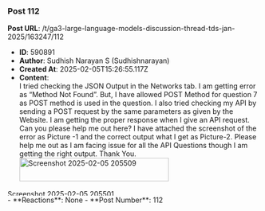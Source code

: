 ### Post 112
**Post URL**: /t/ga3-large-language-models-discussion-thread-tds-jan-2025/163247/112
- **ID**: 590891
- **Author**: Sudhish Narayan S (Sudhishnarayan)
- **Created At**: 2025-02-05T15:26:55.117Z
- **Content**:  
  I tried checking the JSON Output in the Networks tab. I am getting error as “Method Not Found”. But, I have allowed POST Method for question 7 as POST method is used in the question. I also tried checking my API by sending a POST request by the same parameters as given by the Website. I  am getting the proper response when I give an API request. Can you please help me out here? I have attached the screenshot  of the error as Picture -1 and the correct output what I get as Picture-2.  Please help me out as I am facing issue for all the API Questions though I am getting the right output. Thank You.<br>
<img src="https://europe1.discourse-cdn.com/flex013/uploads/iitm/original/3X/6/b/6b27da63d6feaeca3359d5e64cccad6f3eed547c.png" alt="Screenshot 2025-02-05 205509" data-base62-sha1="fhWtoKzUlKtalblOtbgLWgL6u9m" width="299" height="47"><br>
<img src="https://europe1.discourse-cdn.com/flex013/uploads/iitm/optimized/3X/5/9/595ffb3b3b3d8766dc77c15ad2270b03892ae0d2_2_690x12.png" alt="Screenshot 2025-02-05 205501" data-base62-sha1="cKE8j8S7e1yXvjcy3qntSkEP9hE" width="690" height="12" srcset="https://europe1.discourse-cdn.com/flex013/uploads/iitm/optimized/3X/5/9/595ffb3b3b3d8766dc77c15ad2270b03892ae0d2_2_690x12.png, https://europe1.discourse-cdn.com/flex013/uploads/iitm/optimized/3X/5/9/595ffb3b3b3d8766dc77c15ad2270b03892ae0d2_2_1035x18.png 1.5x, https://europe1.discourse-cdn.com/flex013/uploads/iitm/optimized/3X/5/9/595ffb3b3b3d8766dc77c15ad2270b03892ae0d2_2_1380x24.png 2x" data-dominant-color="191919">
- **Reactions**: None
- **Post Number**: 112

